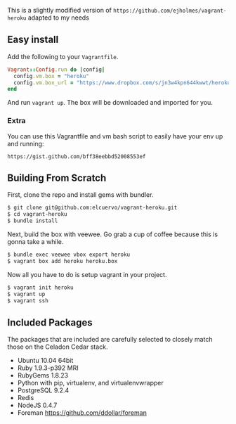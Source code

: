 This is a slightly modified version of `https://github.com/ejholmes/vagrant-heroku` adapted
to my needs

## Easy install

Add the following to your `Vagrantfile`.

```ruby
Vagrant::Config.run do |config|
  config.vm.box = "heroku"
  config.vm.box_url = "https://www.dropbox.com/s/jn3w4kpn644kwwt/heroku.box"
end
```

And run `vagrant up`. The box will be downloaded and imported for you.

### Extra

You can use this Vagrantfile and vm bash script to easily have your env up and
running:

`https://gist.github.com/bff38eebbd52008553ef`

## Building From Scratch

First, clone the repo and install gems with bundler.

```bash
$ git clone git@github.com:elcuervo/vagrant-heroku.git
$ cd vagrant-heroku
$ bundle install
```

Next, build the box with veewee. Go grab a cup of coffee because this is gonna
take a while.

```bash
$ bundle exec veewee vbox export heroku
$ vagrant box add heroku heroku.box
```

Now all you have to do is setup vagrant in your project.

```bash
$ vagrant init heroku
$ vagrant up
$ vagrant ssh
```

## Included Packages

The packages that are included are carefully selected to closely match those on
the Celadon Cedar stack.

* Ubuntu 10.04 64bit
* Ruby 1.9.3-p392 MRI
* RubyGems 1.8.23
* Python with pip, virtualenv, and virtualenvwrapper
* PostgreSQL 9.2.4
* Redis
* NodeJS 0.4.7
* Foreman https://github.com/ddollar/foreman
